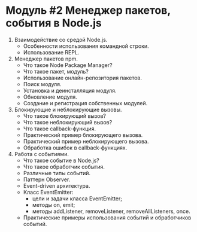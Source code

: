 # Модуль #2 Менеджер пакетов, события в Node.js

1. Взаимодействие со средой Node.js.
    * Особенности использования командной строки.
    * Использование REPL.
2. Менеджер пакетов npm.
    * Что такое Node Package Manager?
    * Что такое пакет, модуль?
    * Использование онлайн-репозитория пакетов.
    * Поиск модуля.
    * Установка и деинсталляция модуля.
    * Обновление модуля.
    * Создание и регистрация собственных модулей.
3. Блокирующие и неблокирующие вызовы.
    * Что такое блокирующий вызов?
    * Что такое неблокирующий вызов?
    * Что такое callback-функция.
    * Практический пример блокирующего вызова.
    * Практический пример неблокирующего вызова.
    * Обработка ошибок в callback-функциях.
4. Работа с событиями.
    * Что такое событие в Node.js?
    * Что такое обработчик события.
    * Различные типы событий.
    * Паттерн Observer.
    * Event-driven архитектура.
    * Класс EventEmitter:
        * цели и задачи класса EventEmitter;
        * методы on, emit;
        * методы addListener, removeListener, removeAllListeners, once.
    * Практические примеры использования событий и обработчиков событий.